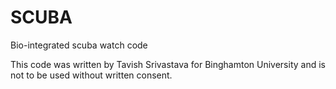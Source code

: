 # SCUBA
Bio-integrated scuba watch code 

This code was written by Tavish Srivastava for Binghamton University and is not to be used without written consent.

